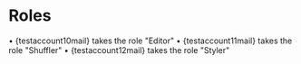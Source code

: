 # Roles
• {testaccount10mail} takes the role "Editor"
• {testaccount11mail} takes the role "Shuffler"
• {testaccount12mail} takes the role "Styler"
